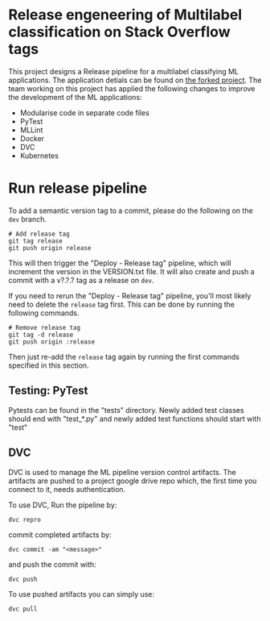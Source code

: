 # Release engeneering of Multilabel classification on Stack Overflow tags
This project designs a Release pipeline for a multilabel classifying ML applications. The application detials can be found on [the forked project](https://github.com/luiscruz/remla-baseline-project/blob/main/README.md). The team working on this project has applied the following changes to improve the development of the ML applications:
* Modularise code in separate code files
* PyTest
* MLLint
* Docker
* DVC
* Kubernetes

# Run release pipeline
To add a semantic version tag to a commit, please do the following on the `dev` branch.
```console
# Add release tag
git tag release
git push origin release
```
This will then trigger the "Deploy - Release tag" pipeline, which will increment the version in the VERSION.txt file.
It will also create and push a commit with a v?.?.? tag as a release on `dev`.  

If you need to rerun the "Deploy - Release tag" pipeline, you'll most likely need to delete the `release` tag first. This can be done by running the following commands.
```console
# Remove release tag
git tag -d release
git push origin :release
```
Then just re-add the `release` tag again by running the first commands specified in this section.

## Testing: PyTest
Pytests can be found in the "tests" directory. Newly added test classes should end with "test_*.py" and newly added test functions should start with "test"

## DVC
DVC is used to manage the ML pipeline version control artifacts. The artifacts are pushed to a project google drive repo which, the first time you connect to it, needs authentication.

To use DVC, 
Run the pipeline by:
```console
dvc repro
```

commit completed artifacts by:
```console
dvc commit -am "<message>"
```
and push the commit with:
```console
dvc push
```

To use pushed artifacts you can simply use:
```console
dvc pull
```